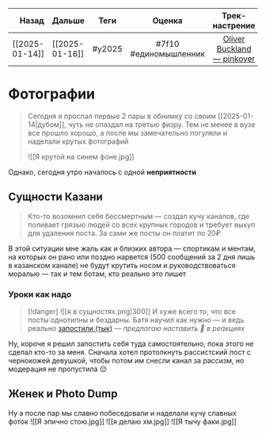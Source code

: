 |          Назад | Дальше         |  Теги  |        Оценка         |                                      Трек-настрение                                       |
| --------------:|:-------------- |:------:|:---------------------:|:-----------------------------------------------------------------------------------------:|
| [[2025-01-14]] | [[2025-01-16]] | #y2025 | #7f10 #единомышленник | [Oliver Buckland — pinkover](https://youtube.com/watch?v=J5XPk6qPQzQ&si=TEAVSt9d0at1vu6z) |

# Фотографии
> Сегодня я проспал первые 2 пары в обнимку со своим [[2025-01-14|дубом]], чуть не опаздал на третью физру. Тем не менее в вузе все прошло хорошо, а после мы замечательно погуляли и наделали крутых фотографий
> 
> ![[Я крутой на синем фоне.jpg]]

Однако, сегодня утро началось с одной **неприятности**
## Сущности Казани
> Кто-то возомнил себя бессмертным — создал кучу каналов, где поливает грязью людей со всех крупных городов и требует выкуп для удаления поста. За сами же посты он платит по 20₽

В этой ситуации мне жаль как и близких автора — спортикам и ментам, на которых он рано или поздно нарвется (500 сообщений за 2 дня лишь в казанском канале) не будут крутить носом и руководствоваться моралью — так и тем ботам, кто реально это пишет

### Уроки как надо
> [!danger]
![[я в сущностях.png|300]] И хуже всего то, что все посты однотипны и бездарны. Батя научил как нужно — и ведь реально [запостили (тык)](https://t.me/sushnosti_kazan/641) — *предлагаю наставить 💋 в реакциях*

Ну, короче я решил запостить себя туда самостоятельно, пока этого не сделал кто-то за меня. Сначала хотел протолкнуть рассистский пост с чернокожей девушкой, чтобы потом им снесли канал за рассизм, но модерация не пропустила 😔

## Женек и Photo Dump
Ну а после пар мы славно побеседовали и наделали кучу славных фоток
![[Я эпично стою.jpg]]
![[я делаю хм.jpg]]
![[Я тычу факи.jpg]]
